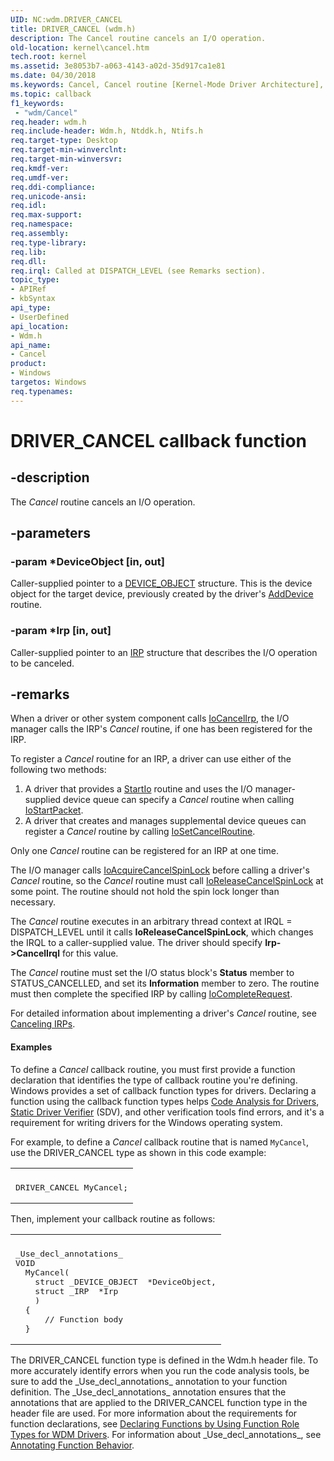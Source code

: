 ```yaml
---
UID: NC:wdm.DRIVER_CANCEL
title: DRIVER_CANCEL (wdm.h)
description: The Cancel routine cancels an I/O operation.
old-location: kernel\cancel.htm
tech.root: kernel
ms.assetid: 3e8053b7-a063-4143-a02d-35d917ca1e81
ms.date: 04/30/2018
ms.keywords: Cancel, Cancel routine [Kernel-Mode Driver Architecture], DRIVER_CANCEL, DrvrRtns_790a0e91-0752-42ac-a5f0-4fee193765f0.xml, kernel.cancel, wdm/Cancel
ms.topic: callback
f1_keywords:
 - "wdm/Cancel"
req.header: wdm.h
req.include-header: Wdm.h, Ntddk.h, Ntifs.h
req.target-type: Desktop
req.target-min-winverclnt: 
req.target-min-winversvr: 
req.kmdf-ver: 
req.umdf-ver: 
req.ddi-compliance: 
req.unicode-ansi: 
req.idl: 
req.max-support: 
req.namespace: 
req.assembly: 
req.type-library: 
req.lib: 
req.dll: 
req.irql: Called at DISPATCH_LEVEL (see Remarks section).
topic_type:
- APIRef
- kbSyntax
api_type:
- UserDefined
api_location:
- Wdm.h
api_name:
- Cancel
product:
- Windows
targetos: Windows
req.typenames: 
---
```


# DRIVER_CANCEL callback function


## -description


The <i>Cancel</i> routine cancels an I/O operation.


## -parameters




### -param *DeviceObject [in, out]

Caller-supplied pointer to a <a href="https://docs.microsoft.com/windows-hardware/drivers/ddi/wdm/ns-wdm-_device_object">DEVICE_OBJECT</a> structure. This is the device object for the target device, previously created by the driver's <a href="https://docs.microsoft.com/windows-hardware/drivers/ddi/wdm/nc-wdm-driver_add_device">AddDevice</a> routine.


### -param *Irp [in, out]

Caller-supplied pointer to an <a href="https://docs.microsoft.com/windows-hardware/drivers/ddi/wdm/ns-wdm-_irp">IRP</a> structure that describes the I/O operation to be canceled.


## -remarks



When a driver or other system component calls <a href="https://docs.microsoft.com/windows-hardware/drivers/ddi/wdm/nf-wdm-iocancelirp">IoCancelIrp</a>, the I/O manager calls the IRP's <i>Cancel</i> routine, if one has been registered for the IRP.

To register a <i>Cancel</i> routine for an IRP, a driver can use either of the following two methods:

<ol>
<li>
A driver that provides a <a href="https://docs.microsoft.com/windows-hardware/drivers/ddi/wdm/nc-wdm-driver_startio">StartIo</a> routine and uses the I/O manager-supplied device queue can specify a <i>Cancel</i> routine when calling <a href="https://docs.microsoft.com/windows-hardware/drivers/ddi/ntifs/nf-ntifs-iostartpacket">IoStartPacket</a>.

</li>
<li>
A driver that creates and manages supplemental device queues can register a <i>Cancel</i> routine by calling <a href="https://docs.microsoft.com/windows-hardware/drivers/ddi/wdm/nf-wdm-iosetcancelroutine">IoSetCancelRoutine</a>.

</li>
</ol>
Only one <i>Cancel</i> routine can be registered for an IRP at one time. 

The I/O manager calls <a href="https://docs.microsoft.com/previous-versions/windows/hardware/drivers/ff548196(v=vs.85)">IoAcquireCancelSpinLock</a> before calling a driver's <i>Cancel</i> routine, so the <i>Cancel</i> routine must call <a href="https://docs.microsoft.com/previous-versions/windows/hardware/drivers/ff549550(v=vs.85)">IoReleaseCancelSpinLock</a> at some point. The routine should not hold the spin lock longer than necessary.

The <i>Cancel</i> routine executes in an arbitrary thread context at IRQL = DISPATCH_LEVEL until it calls <b>IoReleaseCancelSpinLock</b>, which changes the IRQL to a caller-supplied value. The driver should specify <b>Irp->CancelIrql</b> for this value.

The <i>Cancel</i> routine must set the I/O status block's <b>Status</b> member to STATUS_CANCELLED, and set its <b>Information</b> member to zero. The routine must then complete the specified IRP by calling <a href="https://docs.microsoft.com/windows-hardware/drivers/ddi/wdm/nf-wdm-iocompleterequest">IoCompleteRequest</a>.

For detailed information about implementing a driver's <i>Cancel</i> routine, see <a href="https://docs.microsoft.com/windows-hardware/drivers/kernel/canceling-irps">Canceling IRPs</a>.


#### Examples

To define a <i>Cancel</i> callback routine, you must first provide a function declaration that identifies the type of callback routine you're defining. Windows provides a set of callback function types for drivers. Declaring a function using the callback function types helps <a href="https://docs.microsoft.com/windows-hardware/drivers/devtest/code-analysis-for-drivers">Code Analysis for Drivers</a>, <a href="https://docs.microsoft.com/windows-hardware/drivers/devtest/static-driver-verifier">Static Driver Verifier</a> (SDV), and other verification tools find errors, and it's a requirement for writing drivers for the Windows operating system.

For example, to define a <i>Cancel</i> callback routine that is named <code>MyCancel</code>, use the DRIVER_CANCEL type as shown in this code example:

<div class="code"><span codelanguage=""><table>
<tr>
<th></th>
</tr>
<tr>
<td>
<pre>DRIVER_CANCEL MyCancel;</pre>
</td>
</tr>
</table></span></div>
Then, implement your callback routine as follows:

<div class="code"><span codelanguage=""><table>
<tr>
<th></th>
</tr>
<tr>
<td>
<pre>_Use_decl_annotations_
VOID
  MyCancel(
    struct _DEVICE_OBJECT  *DeviceObject,
    struct _IRP  *Irp
    )
  {
      // Function body
  }</pre>
</td>
</tr>
</table></span></div>
The DRIVER_CANCEL function type is defined in the Wdm.h header file. To more accurately identify errors when you run the code analysis tools, be sure to add the _Use_decl_annotations_ annotation to your function definition. The _Use_decl_annotations_ annotation ensures that the annotations that are applied to the DRIVER_CANCEL function type in the header file are used. For more information about the requirements for function declarations, see <a href="https://docs.microsoft.com/windows-hardware/drivers/devtest/declaring-functions-using-function-role-types-for-wdm-drivers">Declaring Functions by Using Function Role Types for WDM Drivers</a>. For information about _Use_decl_annotations_, see <a href="https://go.microsoft.com/fwlink/p/?linkid=286697">Annotating Function Behavior</a>.

<div class="code"></div>


